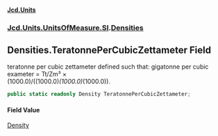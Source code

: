 #### [Jcd.Units](index.md 'index')
### [Jcd.Units.UnitsOfMeasure.SI](Jcd.Units.UnitsOfMeasure.SI.md 'Jcd.Units.UnitsOfMeasure.SI').[Densities](Densities.md 'Jcd.Units.UnitsOfMeasure.SI.Densities')

## Densities.TeratonnePerCubicZettameter Field

teratonne per cubic zettameter defined such that: gigatonne per cubic exameter = Tt/Zm³ ×  
(1000.0)/((1000.0)*(1000.0)*(1000.0)).

```csharp
public static readonly Density TeratonnePerCubicZettameter;
```

#### Field Value
[Density](Density.md 'Jcd.Units.UnitTypes.Density')